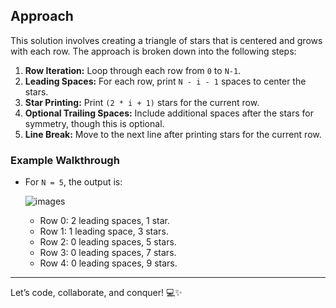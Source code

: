 ## Approach

This solution involves creating a triangle of stars that is centered and grows with each row. The approach is broken down into the following steps:

1. **Row Iteration:** Loop through each row from `0` to `N-1`.
2. **Leading Spaces:** For each row, print `N - i - 1` spaces to center the stars.
3. **Star Printing:** Print `(2 * i + 1)` stars for the current row.
4. **Optional Trailing Spaces:** Include additional spaces after the stars for symmetry, though this is optional.
5. **Line Break:** Move to the next line after printing stars for the current row.

### Example Walkthrough

- For `N = 5`, the output is:
  
  ![images](https://github.com/user-attachments/assets/4419727a-6b24-4c47-bd68-76180e2fffe9)
  
  - Row 0: 2 leading spaces, 1 star.
  - Row 1: 1 leading space, 3 stars.
  - Row 2: 0 leading spaces, 5 stars.
  - Row 3: 0 leading spaces, 7 stars.
  - Row 4: 0 leading spaces, 9 stars.  

---

Let’s code, collaborate, and conquer! 💻✨
